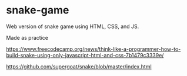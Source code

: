 # snake-game

Web version of snake game using HTML, CSS, and JS.


Made as practice

https://www.freecodecamp.org/news/think-like-a-programmer-how-to-build-snake-using-only-javascript-html-and-css-7b1479c3339e/

https://github.com/supergoat/snake/blob/master/index.html
